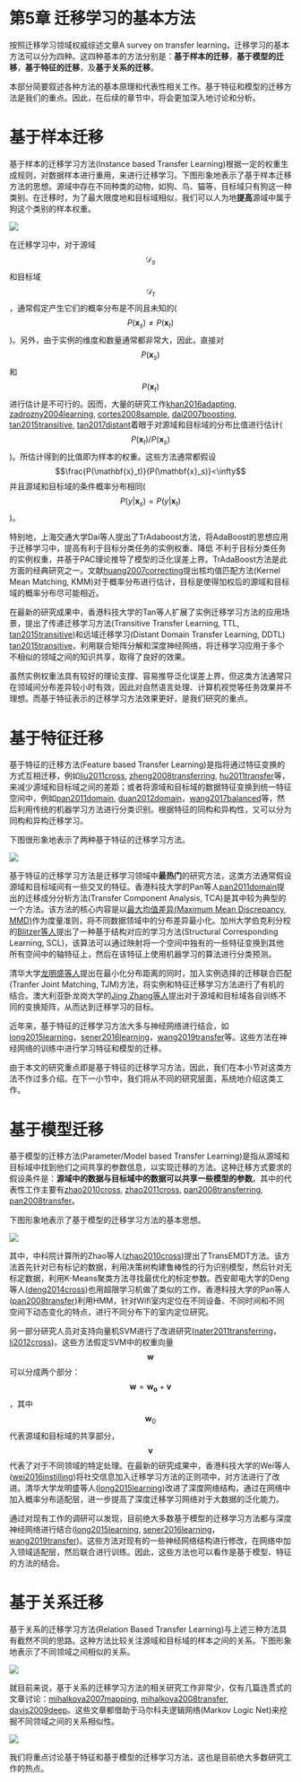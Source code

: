 # 第5章 迁移学习的基本方法

按照迁移学习领域权威综述文章A survey on transfer learning，迁移学习的基本方法可以分为四种。这四种基本的方法分别是：**基于样本的迁移**，**基于模型的迁移**，**基于特征的迁移**，及**基于关系的迁移**。

本部分简要叙述各种方法的基本原理和代表性相关工作。基于特征和模型的迁移方法是我们的重点。因此，在后续的章节中，将会更加深入地讨论和分析。

# 基于样本迁移

基于样本的迁移学习方法(Instance based Transfer Learning)根据一定的权重生成规则，对数据样本进行重用，来进行迁移学习。下图形象地表示了基于样本迁移方法的思想。源域中存在不同种类的动物，如狗、鸟、猫等，目标域只有狗这一种类别。在迁移时，为了最大限度地和目标域相似，我们可以人为地**提高**源域中属于狗这个类别的样本权重。

![](../../src/figures/png/fig-method-instance.png)

在迁移学习中，对于源域$$\mathcal{D}_s$$和目标域$$\mathcal{D}_t$$，通常假定产生它们的概率分布是不同且未知的($$P(\mathbf{x}_s) \ne P(\mathbf{x}_t)$$)。另外，由于实例的维度和数量通常都非常大，因此，直接对$$P(\mathbf{x}_s)$$和$$P(\mathbf{x}_t)$$进行估计是不可行的。因而，大量的研究工作[khan2016adapting](https://ieeexplore.ieee.org/abstract/document/7899859), [zadrozny2004learning](https://dl.acm.org/citation.cfm?id=1015425), [cortes2008sample](https://link.springer.com/chapter/10.1007/978-3-540-87987-9_8), [dai2007boosting](https://dl.acm.org/citation.cfm?id=1273521), [tan2015transitive](https://dl.acm.org/citation.cfm?id=2783295), [tan2017distant](https://www.aaai.org/ocs/index.php/AAAI/AAAI17/paper/viewPaper/14446)着眼于对源域和目标域的分布比值进行估计($$P(\mathbf{x}_t)/P(\mathbf{x}_s)$$)。所估计得到的比值即为样本的权重。这些方法通常都假设$$\frac{P(\mathbf{x}_t)}{P(\mathbf{x}_s)}<\infty$$并且源域和目标域的条件概率分布相同($$P(y|\mathbf{x}_s)=P(y|\mathbf{x}_t)$$)。

特别地，上海交通大学Dai等人提出了TrAdaboost方法，将AdaBoost的思想应用于迁移学习中，提高有利于目标分类任务的实例权重、降低
不利于目标分类任务的实例权重，并基于PAC理论推导了模型的泛化误差上界。TrAdaBoost方法是此方面的经典研究之一。文献[huang2007correcting](http://papers.nips.cc/paper/3075-correcting-sample-selection-bias-by-unlabeled-data.pdf)提出核均值匹配方法(Kernel Mean Matching, KMM)对于概率分布进行估计，目标是使得加权后的源域和目标域的概率分布尽可能相近。

在最新的研究成果中，香港科技大学的Tan等人扩展了实例迁移学习方法的应用场景，提出了传递迁移学习方法(Transitive Transfer Learning, TTL, [tan2015transitive](https://dl.acm.org/citation.cfm?id=2783295))和远域迁移学习(Distant Domain Transfer Learning, DDTL) [tan2015transitive](https://dl.acm.org/citation.cfm?id=2783295)，利用联合矩阵分解和深度神经网络，将迁移学习应用于多个不相似的领域之间的知识共享，取得了良好的效果。

虽然实例权重法具有较好的理论支撑、容易推导泛化误差上界，但这类方法通常只在领域间分布差异较小时有效，因此对自然语言处理、计算机视觉等任务效果并不理想。而基于特征表示的迁移学习方法效果更好，是我们研究的重点。

# 基于特征迁移

基于特征的迁移方法(Feature based Transfer Learning)是指将通过特征变换的方式互相迁移，例如[liu2011cross](https://ieeexplore.ieee.org/abstract/document/5995729), [zheng2008transferring](https://www.aaai.org/Papers/AAAI/2008/AAAI08-226.pdf), [hu2011transfer](https://www.aaai.org/ocs/index.php/IJCAI/IJCAI11/paper/viewPaper/3275)等，来减少源域和目标域之间的差距；或者将源域和目标域的数据特征变换到统一特征空间中，例如[pan2011domain](https://ieeexplore.ieee.org/abstract/document/5640675), [duan2012domain](https://ieeexplore.ieee.org/abstract/document/6136518)，[wang2017balanced](https://ieeexplore.ieee.org/abstract/document/8215613)等，然后利用传统的机器学习方法进行分类识别。根据特征的同构和异构性，又可以分为同构和异构迁移学习。

下图很形象地表示了两种基于特征的迁移学习方法。

![](../../src/figures/png/fig-method-feature.png)

基于特征的迁移学习方法是迁移学习领域中**最热门**的研究方法，这类方法通常假设源域和目标域间有一些交叉的特征。香港科技大学的Pan等人[pan2011domain](https://ieeexplore.ieee.org/abstract/document/5640675)提出的迁移成分分析方法(Transfer Component Analysis, TCA)是其中较为典型的一个方法。该方法的核心内容是以[最大均值差异(Maximum Mean Discrepancy, MMD)](https://academic.oup.com/bioinformatics/article-abstract/22/14/e49/228383)作为度量准则，将不同数据领域中的分布差异最小化。加州大学伯克利分校的[Blitzer等人](https://dl.acm.org/citation.cfm?id=1610094)提出了一种基于结构对应的学习方法(Structural Corresponding Learning, SCL)，该算法可以通过映射将一个空间中独有的一些特征变换到其他所有空间中的轴特征上，然后在该特征上使用机器学习的算法进行分类预测。

清华大学[龙明盛等人](https://www.cv-foundation.org/openaccess/content_cvpr_2014/html/Long_Transfer_Joint_Matching_2014_CVPR_paper.html)提出在最小化分布距离的同时，加入实例选择的迁移联合匹配(Tranfer Joint Matching, TJM)方法，将实例和特征迁移学习方法进行了有机的结合。澳大利亚卧龙岗大学的[Jing Zhang等人](http://openaccess.thecvf.com/content_cvpr_2017/html/Zhang_Joint_Geometrical_and_CVPR_2017_paper.html)提出对于源域和目标域各自训练不同的变换矩阵，从而达到迁移学习的目标。

近年来，基于特征的迁移学习方法大多与神经网络进行结合，如[long2015learning](http://www.jmlr.org/proceedings/papers/v37/long15.pdf)，[sener2016learning](http://papers.nips.cc/paper/6360-learning-transferrable-representations-for-unsupervised-domain-adaptation)，[wang2019transfer](https://arxiv.org/abs/1909.08531v1)等。这些方法在神经网络的训练中进行学习特征和模型的迁移。

由于本文的研究重点即是基于特征的迁移学习方法，因此，我们在本小节对这类方法不作过多介绍。在下一小节中，我们将从不同的研究层面，系统地介绍这类工作。

# 基于模型迁移

基于模型的迁移方法(Parameter/Model based Transfer Learning)是指从源域和目标域中找到他们之间共享的参数信息，以实现迁移的方法。这种迁移方式要求的假设条件是：**源域中的数据与目标域中的数据可以共享一些模型的参数**。其中的代表性工作主要有[zhao2010cross](https://dl.acm.org/citation.cfm?id=2505603), [zhao2011cross](https://www.aaai.org/ocs/index.php/IJCAI/IJCAI11/paper/viewPaper/2983), [pan2008transferring](https://www.aaai.org/Papers/AAAI/2008/AAAI08-219.pdf), [pan2008transfer](http://new.aaai.org/Papers/AAAI/2008/AAAI08-108.pdf)。

下图形象地表示了基于模型的迁移学习方法的基本思想。

![](../../src/figures/png/fig-method-model.png)

其中，中科院计算所的Zhao等人([zhao2010cross](https://dl.acm.org/citation.cfm?id=2505603))提出了TransEMDT方法。该方法首先针对已有标记的数据，利用决策树构建鲁棒性的行为识别模型，然后针对无标定数据，利用K-Means聚类方法寻找最优化的标定参数。西安邮电大学的Deng等人([deng2014cross](https://www.sciencedirect.com/science/article/abs/pii/S0893608014000203))也用超限学习机做了类似的工作。香港科技大学的Pan等人([pan2008transfer](http://new.aaai.org/Papers/AAAI/2008/AAAI08-108.pdf))利用HMM，针对Wifi室内定位在不同设备、不同时间和不同空间下动态变化的特点，进行不同分布下的室内定位研究。

另一部分研究人员对支持向量机SVM进行了改进研究([nater2011transferring](https://ieeexplore.ieee.org/abstract/document/6130459)，[li2012cross](https://www.sciencedirect.com/science/article/pii/S0957417412006513))。这些方法假定SVM中的权重向量$$\mathbf{w}$$可以分成两个部分：$$\mathbf{w}=\mathbf{w_o}+\mathbf{v}$$，其中$$\mathbf{w}_0$$代表源域和目标域的共享部分，$$\mathbf{v}$$代表了对于不同领域的特定处理。在最新的研究成果中，香港科技大学的Wei等人([wei2016instilling](https://www.aaai.org/ocs/index.php/AAAI/AAAI16/paper/viewPaper/12308))将社交信息加入迁移学习方法的正则项中，对方法进行了改进。清华大学龙明盛等人([long2015learning](http://www.jmlr.org/proceedings/papers/v37/long15.pdf))改进了深度网络结构，通过在网络中加入概率分布适配层，进一步提高了深度迁移学习网络对于大数据的泛化能力。

通过对现有工作的调研可以发现，目前绝大多数基于模型的迁移学习方法都与深度神经网络进行结合([long2015learning](http://www.jmlr.org/proceedings/papers/v37/long15.pdf), [sener2016learning](http://papers.nips.cc/paper/6360-learning-transferrable-representations-for-unsupervised-domain-adaptation)，[wang2019transfer](https://arxiv.org/abs/1909.08531v1))。这些方法对现有的一些神经网络结构进行修改，在网络中加入领域适配层，然后联合进行训练。因此，这些方法也可以看作是基于模型、特征的方法的结合。

# 基于关系迁移

基于关系的迁移学习方法(Relation Based Transfer Learning)与上述三种方法具有截然不同的思路。这种方法比较关注源域和目标域的样本之间的关系。下图形象地表示了不同领域之间相似的关系。

![](../../src/figures/png/fig-method-relation.png)

就目前来说，基于关系的迁移学习方法的相关研究工作非常少，仅有几篇连贯式的文章讨论：[mihalkova2007mapping](http://new.aaai.org/Papers/AAAI/2007/AAAI07-096.pdf), [mihalkova2008transfer](https://www.aaai.org/Papers/Workshops/2008/WS-08-13/WS08-13-006.pdf), [davis2009deep](https://dl.acm.org/citation.cfm?id=1553402)。这些文章都借助于马尔科夫逻辑网络(Markov Logic Net)来挖掘不同领域之间的关系相似性。

![](../../src/figures/png/fig-method-relation2.png)

我们将重点讨论基于特征和基于模型的迁移学习方法，这也是目前绝大多数研究工作的热点。